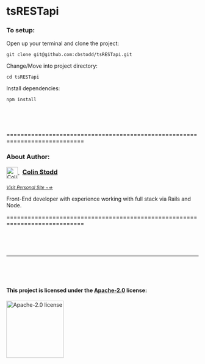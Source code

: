 # tsRESTapi

### To setup:

Open up your terminal and clone the project:

    git clone git@github.com:cbstodd/tsRESTapi.git


Change/Move into project directory:

    cd tsRESTapi


Install dependencies:

    npm install

<p>&nbsp;</p>
<p>&nbsp;</p>


============================================================================


### About Author:

<div style="text-align:left;">
<a href="https://colinstodd.com" target="_blank" title="Visit ColinStod.com">
<img src="https://firebasestorage.googleapis.com/v0/b/colinstodd-com.appspot.com/o/images%2F2021%2Fcs_pink_260.png?alt=media&token=db675edb-93c7-4708-8d38-9a6c65edb20a" title="visit ColinStodd.com" alt="Colin Stodd's Logo" style="width:30px; max-width:30px; vertical-align:middle;" />
<h3 style="text-align:left; display:inline; margin-top:10px; padding:0.5rem">Colin Stodd</h3>
</a>
</div><br>
<a href="https://colinstodd.com" target="_blank" title="Visit ColinStod.com">
<small><i>Visit Personal Site ¬=> </i></small>
</a>
<p>
Front-End developer with experience working with full stack via Rails and Node.
</p>


============================================================================

<p>&nbsp;</p>
<p>&nbsp;</p>








-----

<p>&nbsp;</p>
<p>&nbsp;</p>

#### This project is licensed under the [Apache-2.0](http://www.apache.org/licenses/LICENSE-2.0.html) license:
<a href="http://www.apache.org/licenses/LICENSE-2.0.html" target="_blank" title="Apache-2.0 license">
<img src="https://th.bing.com/th/id/R.dbbb60ad98c26c49d0f9e7b5fe72d20f?rik=Ywy9a%2bxLDxwXFg&riu=http%3a%2f%2fwww.iddfestivalrotterdam.nl%2fmanual%2fimages%2ffeather.png&ehk=XDMzg5qLTHxjJB50E1OSJg51OgwvRZAcOi1v93Do3zg%3d&risl=&pid=ImgRaw&r=0" alt="Apache-2.0 license" style="width:150px;max-width:200px;" />
</a>

